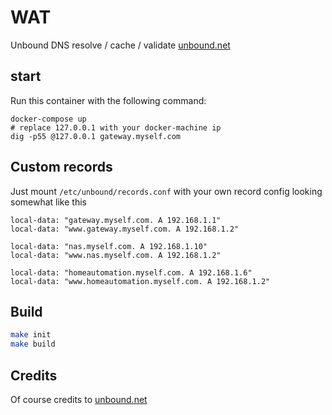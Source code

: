 # WAT

Unbound DNS resolve / cache / validate [unbound.net](https://unbound.net/)

## start

Run this container with the following command:

```console
docker-compose up
# replace 127.0.0.1 with your docker-machine ip
dig -p55 @127.0.0.1 gateway.myself.com
```

## Custom records

Just mount `/etc/unbound/records.conf` with your own record config looking somewhat like this

```
local-data: "gateway.myself.com. A 192.168.1.1"
local-data: "www.gateway.myself.com. A 192.168.1.2"

local-data: "nas.myself.com. A 192.168.1.10"
local-data: "www.nas.myself.com. A 192.168.1.2"

local-data: "homeautomation.myself.com. A 192.168.1.6"
local-data: "www.homeautomation.myself.com. A 192.168.1.2"
```

## Build

```bash
make init
make build
```

## Credits

Of course credits to [unbound.net](https://unbound.net/)